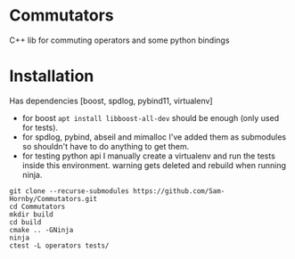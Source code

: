 # Commutators
C++ lib for commuting operators and some python bindings

# Installation

Has dependencies [boost, spdlog, pybind11, virtualenv]
 - for boost `apt install libboost-all-dev` should be enough (only used for tests).
 - for spdlog, pybind, abseil and mimalloc I've added them as submodules so shouldn't
   have to do anything to get them.
 - for testing python api I manually create a virtualenv and run
   the tests inside this environment. warning gets deleted and rebuild
   when running ninja.

```
git clone --recurse-submodules https://github.com/Sam-Hornby/Commutators.git
cd Commutators
mkdir build
cd build
cmake .. -GNinja
ninja
ctest -L operators tests/
```
